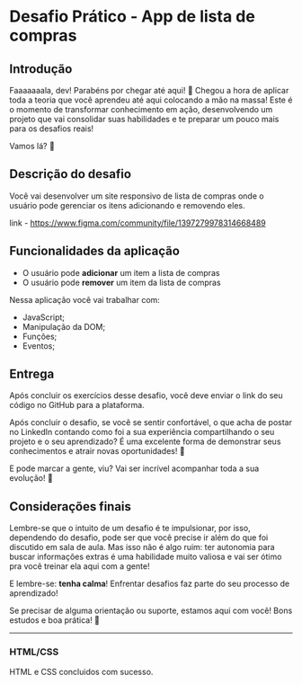 # Desafio Prático - App de lista de compras

## Introdução
Faaaaaaala, dev! Parabéns por chegar até aqui! 💜
Chegou a hora de aplicar toda a teoria que você aprendeu até aqui colocando a mão na massa!
Este é o momento de transformar conhecimento em ação, desenvolvendo um projeto que vai consolidar suas habilidades e te preparar um pouco mais para os desafios reais!

Vamos lá? 🚀

## Descrição do desafio
Você vai desenvolver um site responsivo de lista de compras onde o usuário pode gerenciar os itens adicionando e removendo eles. 

link - https://www.figma.com/community/file/1397279978314668489

## Funcionalidades da aplicação
- O usuário pode **adicionar** um item a lista de compras
- O usuário pode **remover** um item da lista de compras

Nessa aplicação você vai trabalhar com:

- JavaScript;
- Manipulação da DOM;
- Funções;
- Eventos;

## Entrega
Após concluir os exercícios desse desafio, você deve enviar o link do seu código no GitHub para a plataforma. 

Após concluir o desafio, se você se sentir confortável, o que acha de postar no LinkedIn 
contando como foi a sua experiência compartilhando o seu projeto e o seu aprendizado?
É uma excelente forma de demonstrar seus conhecimentos e atrair novas oportunidades! 👀

E pode marcar a gente, viu? Vai ser incrível acompanhar toda a sua evolução! 💜

## Considerações finais
Lembre-se que o intuito de um desafio é te impulsionar, por isso, dependendo do desafio, pode ser que você precise ir além do que foi discutido em sala de aula. 
Mas isso não é algo ruim: ter autonomia para buscar informações extras é uma habilidade muito valiosa e vai ser ótimo pra você treinar ela aqui com a gente!

E lembre-se: **tenha calma**! Enfrentar desafios faz parte do seu processo de aprendizado! 

Se precisar de alguma orientação ou suporte, estamos aqui com você!
Bons estudos e boa prática! 💜

--- 
### HTML/CSS
HTML e CSS concluidos com sucesso.